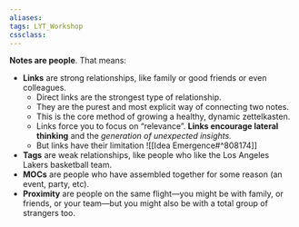 ```yaml
---
aliases:
tags: LYT_Workshop 
cssclass:
---
```


**Notes are people**. That means:
-   **Links** are strong relationships, like family or good friends or even colleagues.
	- Direct links are the strongest type of relationship.
	- They are the purest and most explicit way of connecting two notes.
	- This is the core method of growing a healthy, dynamic zettelkasten.
	- Links force you to focus on “relevance”. **Links encourage lateral thinking** and the *generation of unexpected insights.*
	- But links have their limitation ![[Idea Emergence#^808174]]
-   **Tags** are weak relationships, like people who like the Los Angeles Lakers basketball team.
-   **MOCs** are people who have assembled together for some reason (an event, party, etc).
-   **Proximity** are people on the same flight—you might be with family, or friends, or your team—but you might also be with a total group of strangers too.
